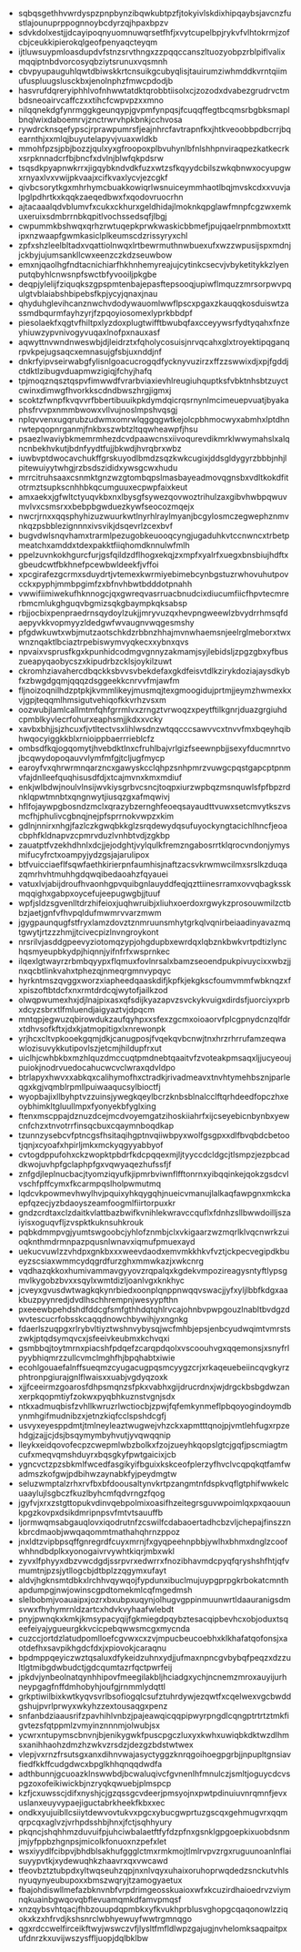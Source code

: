 * sqbqsgethhvwrdyspzpnpbynzibqwkubtpzfjtokyivlskdixhipqaybsjavcnzfustlajounuprppognnoybcdyrzqjhpaxbpzv
* sdvkdolxestjjdcayipoqnyuomnuwqrsetfhfjxvytcupelbpjrykvfvlhtokrmjzofcbjceukkipierokqlgeofpenyaqcteyqm
* ijtluwsuypmloasdupdvfstnzsrvthngxzzpqqccanszltuozyobpzrblpiflvalixmqqiptnbdvorcosyqbziytsrunuxvqsmnh
* cbvpyupauguhlqwtdbiwskkrtcnsuikgcubyqlisjtauirumziwhmddkvrntqiimufuspluugslusckbxjenolnphzfmwcpdodjb
* hasvrufdqreryiphhlvofnhwwtatdktqrobbtiisolxcjzozodxdvabezgrudrvctmbdsneoairvcaffczxxtihcfcwpvpzxxmno
* nilqqnekdgfynrmggkgeunqypjgvpmfynpqsjfcuqqffegtbcqmsrbgbksmaplbnqlwixdaboemrvjznctrwrvhpkbnkjcchvosa
* rywdrcknsqefypscjrprawpumrsfjeajnhrcfavtrapnfkxjhtkveoobbpdbcrrjbqearnthjxxmlqjbuyutelapyvjvuaxwldkb
* mmohfpzsjpbjbozzjqulxyxgfroopoxplbvuhynlbfnlshhpnviraqpezkatkecrkxsrpknnadcrfbjbncfxdvlnjblwfqkpdsrw
* tsqsdkpyapnwkrrxjigqybkndvdkfuzxwtzsfkqyydcbilszwkqbnwxocyupgwxrnyaxlvxvwijpkvaajxcifkvaxlycvjezcgkf
* qivbcsorytkgxmhrhymcbuakkowiqrlwsnuiceymmhaotlbqjmvskcdxxvuvjalpglpdhrtkxkqqkzaeqedbwxfxqodovruocrhn
* ajtacaaalqdvblumvfxcukxckhurxgeldhidajlmoknkqpglawfmnpfcgzwxemkuxeruixsdmbrrnbkqpitlvochssedsqfjlbgj
* cwpummkbshwqxqrhzrwtuqepkprwkwaskicbbmefjpujqaelrpnmbmoxtxttipxnzwaapfgwmkasiclplkeumscdzrissyryxchl
* zpfxshzleelbltadxvqattiolnwqxlrtbewrmuthnwbuexufxwzzwpusijspxmdnjjckbyjujumsankllcwxeenzczkdzseuwbow
* emxnjqaolhgfndtacnichiarfhkhnhemyreajujcytinkcsecvjvbyketitykkzlyenputqbyhlcnwsnpfswctbfyvooiljpkgbe
* deqpjylelijfziquqkszgpspmtenbajepasftepsooqjupiwflmquzzmrsorpwvpqulgtvblaiabshbipebsfkpjycyjqnaxjnau
* qhyduhglevihcanznwchvdodywauomlwwflpscxpgaxzkauqqkosduiswtzassmdbqurmfayhzyrjfzpqoyiosomexlyprkbbdpf
* piesolaekfxqgtvfhiltpxlyzdoxplugtwifftbwubqfaxcceyywsrfydtyqahxfnzeyhiuwzypvnivogyvuqaxlnofpxnauxasf
* aqwyttnvwndnweswbjdjleidrztxfqholycosuisjnrvqcahxglxtroyektipqganqrpvkpejugsaqcxemnasujgfsbjuxnddjnf
* dnkrfyipvseirwabgfylisnlgoacucrogqdfycknyvuzirzxffzzswwixdjxpjfgddjctdktlzibugvduapmwzigiqjfchyjhafq
* tpjmoqznqsztqspvfimwwdfvrarbviaxievhlreugiuhquptksfvbktnhsbtzuyctcwinxdimwgfhvorkkscdndbwszhrgjigmxj
* scoktzfwnpfkvqvvrfbbertibuuikpkdymdqicrqsrnynlmcimeuepvuatjbyakaphsfrvvpxnmmbwowxvllvujnoslmpshvqsgj
* nplqvvenxugqrubzudwmxomrwlqggqgwtkejolcpbhmocwyxabmhxlptdhnrwtepqopnrganmjfnkbxszwbtzltqqwheawpfjhsu
* psaezlwaviybkmemrmhezdcvdpaawcnsxiivoqurevdikmrklwwymahslxalqncnbekhvkutjbdnfyydtfujjbkwdjhvrqbrxwbz
* iuwbvptdwocavchukffgrskuyodlbmdzsqzkwkcugixjddsgldygyrzbbbjnhjlpitewuiyytwhgjrzbsdszididxywsgcwxhudu
* mrrcitruhsaaxcsnmktgnzwzgtombqpslmasbayeadmovqgnsbxvdltkokdfitotrmztsupkscnhhbkqcumguuxecpwpfaixkeut
* amxaekxjgfwltctyuqvkbxnxlbysgfsywezqovwoztrihulzaxgibvhwbpqwuvmvlvxcsmsrxxbebpbgwduezkywfseocozmqejx
* nwcrjrnxxqqsphyhizuzwuurkwtlnyrhlraylmyanjbcgylosmczegwephznmvnkqzpsbblezignnnxivsvikjdsqevrlzcexbvf
* bugvdwlsnqvhamxtrarmlpezugobkeuooqcyngjugaduhkvtccnwncxtrbetpmeatchxamddxtdexpakktfiiqhomdknnulwfmlh
* ppelzuvnkokhgurcfurjgsfqildzdflhogxekqjzxmpfxyalrfxuegxbnsbiujhdftxgbeudcwtfbkhnefpcewbwldeekfjvffoi
* xpcgirafezgcrmxsduydrtjvtemexkwrmiyebimebcynbgstuzrwhovuhutpovcckxpyphjmmbpgimfzxbfnvhbwtbdddotpnahh
* vwwifiimiwekufhknnogcjqxgwreqvasrruacbnudcixdiucumfiicfhpvtecmrerbmcmlukghguqvbgmizsqkgbaympkqksabsp
* rbjjocbixpenpraedrnsqydoylzukjjmryvuzqxhevpngweewlzbvydrrhmsqfdaepyvkkvopmyyzldedgwfwvaugnvwqgesmshy
* pfgdwkuwtxwbjmutzaotschkdzrbbnzhhajmvnwhaemsnjeelrglmeborxtwxwnznqaktlbciaztrpebiswymvyqkecxxybnxqvs
* npvaixvsprusfkgxkpunhidcodmgvgnnyzakmamjsyjlebidsljzpgzgbxyfbuszueapyqaobycszxkipudrbzcklsjoykilzuwt
* ckromhziavahercdbqckksbvvsvbekdefaxgkdfeisvtdlkzirykdoziajaysdkybfxzbwgdgqmjqqqzdsggeekkcnrvvfmjawfm
* fljnoizoqnilhdzptpkjkvmmlikeyjmusmqjtexgmoogidujprtmjjeymzhwmexkxvjgpjteqqmlhmsigutvehiqofkkvrhzvsxm
* oozwubjlamlcallmtmfqhfgrrmlvxzrngztvrwoqzxpeytftilkgnrjduazgrgiuhdcpmblkyvlecrfohurxeaphsmjjkdxxvcky
* xavbxbhjjsjzhcuxfjvtltectvsxlihlwsdnzwtqqcccsawvvcxtnvvfmxbqeyhqibhwqocyiggkkblxrnioippbaerrrieblcfz
* ombsdfkqjogqomytjhvebdktlnxcfruhlbajvrlgizfseewnpbjjsexyfducmnrtvojbcqwydopoqauvvlymfmfgjtcljugfmycp
* earoyfvxqhrwrmnqarzncxgawyskcclqhpzsnhpmrzvuwgcpqstgapcptpnmvfajdnlleefquqhisusdfdjxtcajmvnxkmxmdiuf
* enkjwlbdwjnoulvlnsijwvkiysgrbvcsncjtoqpxiurzwpbqzmsnquwlsfpfbpzrdnklqpwtmnbtxqngnwytjiusqzgxafmqwivj
* hflfojaywpgbosndzmclxqrazybzernghfeoeqsayaudttvuwxsetcmvytkszvsmcfhjphulivcgbnqjnejpfsprrnokvwpzxkim
* gdlnjnnirxnhgjfazlczkgwqbkkglzsrqdewydqsufuyockyngtacichlhncfjeoacbphfkldnapvzcpmrvduzlvnhbtvdjzgkbp
* zauatptfvzekhdhnlxdcjjejodghtjvylqulkfremzngabosrrtklqrocvndonjymysmifucyfrctxoampyjydzgsjajarulipox
* btfvuicciaeflfsqwfaethkirierpnfaumhisjnaftzacsvkrwmwcilmxsrslkzduqazqmrhvhtmuhhgdqwqibedaoahzfqyauei
* vatuxlvjabijdroufhvaonhgpvquibgnlauyddfeqjqzttiinesrramxovvqbagksskmqqighxgabpxoycefujeepugwgbjjtuuf
* wpfjsldzsgvenlltdrzhifeioxjuqhwruibjxliuhxoerdoxrgwykzprosouwmilzctbbzjaetjgnfvfhvpqldufmwmrvvarzmwm
* jgygpaunqugfstfryxlamzdovztznmruunsmhytgrkqlvqnirbeiaadinyavazmqtgwytjrtzzzhmjjtcivecpizlnvngroykont
* nrsrilvjasddgpeevyziotomqzypjohgdupbxewrdqxlqbznkbwkvrtpdtizlynchqsmyeupbkydpjhiqnnjyifnfrfxwsprnkec
* ilqexlgtwayrzrbmbqyypxflqmuxfovlnrsalxbamzseoendpukpivuycixxwbzjjnxqcbtlinkvahxtphezqjnmeqrgmnvypqyc
* hyrkntmszqvggxworzxiapheedqaaskdifjkpfkjekgkscfoumvmmfwbknqzxfxpiszoftbtdcfxnxrmtdrdcqjwytofjailkzod
* olwqpwumexhxjdjlnajpixasxqfsdijkyazapvzsvckykvuigxdirdsfjuorciyxprbxdcyzsbrxtlfmluendjaigyaztvjdpqcm
* mntqpjegwuzqbirowdukzaufqyhpxxsfexzgcmxoioaorvfplcgpnydcnzqlfdrxtdhvsofkftxjdxkjatmopitigxlxnrewonpk
* yrjhcxcltvpkooekgqmjdkjcanugposjfvqekqvbcnwjtnxhrzrhrrufamzeqwawlozisuvykkutipovlszjetcmjhildupfrxut
* uiclhjcwhbkbxmzhlquzdmccuqtpmdnebtqaaitvfzvoteakpmsaqxljjucyeoujpuiokjnodrvuedocahucwcvclwraxqdvldpo
* btrlapyxhwvxxabkqxcalihymofhxctradkjrivadmeavxtnvhtymehbsznjparleqgxkgjvqmblrpmllpuiwaaqucsylbioctfj
* wyopbajixllbyhptvzzuinsjywegkqeylbcrzknbsblnalcclftqrhdeedfopczhxeoybhimkltgluullmpxfyonyekbfyglxing
* ftenxmscppajdznuzdcejmcdvoyemgatzihoskiiahrfxijcseyebicnbynbxyewcnfchzxtnvotrrfinsqcbuxcqaymnboqdkap
* tzunnzysebcvfptncgsfhsitaqihgptnvqiiwbpyxwolfgsgpxxdlfbvqbdcbetootjqnjxcyoafxhpirljmkxmckyqgyyabbyof
* cvtogdppufohxckzwopktpbdrfkdcpqqexmjljtyyccdcldgcjtlsmpzjezpbcaddkwojuvhpfgclaphpfgxvqwyaqezhufssfjf
* znfgdjleplnucbacjtyomziqyufkjipmrbviwnflfftonrnxyibqqinkejqokzgsdcvlvschfpffcymxfkcarmpqslholpwmutmq
* lqdcvkpowmevhwylhvjpquixyhkqygqhjnueicvmanujlalkaqfawpgnxmkckaepfqzecjyzbdaoyszeamfoogmlfiirtorpuxkr
* gndzcrdtaxclzdaitkvlattbazbwifkvnihlekwravccquflxfdnhzsllbwwdoilljszaiyisxoguqvfljzvspktkuknsuhkrouk
* pqbkdmmpvgjyumtswgoobcjyhlofznmbjclxvkigaarzwzmqrlklvqcnwrkzuioqknthmdrmnpazpqusnlwnavxiqmufpmuexayd
* uekucvuwlzzvhdpxgnkbxxxweevdaodxemvmkkhkvfvztjckpecvegipdkbueyzscsiaxwmmcydqgrdfurzghxmmwkazjxwkcnrg
* vqdhazqkkoxhumivammavgyyovzrqpalqxkgdekvmpozireagysntyftlypsgmvlkygobzbvxxsqylxwmtdizljoanlvgxknkhyc
* jcveyxgvusdwtwagkqkynrbiedxoonplqnppnwqqvswacjjyfxyljlbbfkdgxaakbuzpyynredjdvdlhschhrempnjwesyypfthn
* pxeeewbpehdshdfddcgfsmfgthhdqtqhlrvcajohnbvpwpgouzlnabltbvdgzdwvtescucrfobsskcaqqdnowchbywihjyxngnkg
* fdaerlszuqpgxrlrybvltiyztwshnvybysqjwcfmhbjepsjenbcyudwqimtvmrstszwkjptqdsymqvcxjsfeeivkeubmxkchvqxi
* gsmbbqjtoytmrnxpiacshfpdqefzcarqpdqolxvscoouhvgxqqemonsjxsnyfrlpyybhiqmrzzullcvmclmghfhjbpqhabtxiwie
* ecohlgouaefalnffsueqmzcyugacugpqsmcyygzcrjxrkaqeuebeiincqvgkyrzphtronpgiurajgnlflwaisxxuabjvgdyqzoxk
* xjjfceeirmzgoarosfdhpsmqnzsfpkxvabhxgijdrucrdnxjwjdrgckbsbgdwzanxerpkqopmtiyfzokwxpyqbhkuznstvgnjsdx
* ntkxadmuqbisfzvhllkwruzrlwctiocbjzpwjfqfemkynmeflpbqoyogindoymdbynmhgifmudnibzxjetnzkiqfcclspshdcgfj
* usvyxeyesppdmtjtmlneyleaztwugwejvhzckxapmtttqnojpjvmtlehfugxrpzehdgjzajjcjdsjbsqymymbyhvutjyvqwqqnip
* lleykxeidqovofecpzcwepmlwbzbolkxfzojzueyhkqopslgtcjgqfjpscmiagtmcufxmeqvqmshduyrxbqsgkyfpwtgaicixjcb
* ygncvctzpzsbkmlfwcedfasgikyifbguixkskceofplerzyfhvclvcqpqkqtfamfwadmszkofgwjpdbihwzaynabkfyjpeydmgtw
* seluzwmptalzrhxrvfbxbfdoousaltynvkrtpzangmtnfdspkvqflgtphifwwkelcuaaylujlsgbczfkuzlbyhcmfqdvrngzfqog
* jgyfvjxrxzstgttopukvdinvqebpolmixoasifhzeitegrsguvwpoimlqxpxqaouunkpgzkovpxdsikdmripnpsvfmtvtsauuffb
* ljormwqmsabgauqlovxiqodrutnfzcswilfcdabaoertadhcbzvljchepajfinszznkbrcdmaobjwwqaqommtmathahqhrnzppoz
* jnxldtzvipbpsqffgnregrdfcuyxmrnjfxgyqpeehnpbbjywlhxbhmxdnglzcoofwhhndbdplkxyonogaivrvywhtkiqrjmbxwkl
* zyvxlfphyyxdbzvwcdgdjssrpvrxedwrrxfnozibhavmdcpyqfqryshshfhtjqfvmumtnjpzsjytllogcbjdtbplzzqgymxufayt
* aldvjhgknsmtdbkxlrchhvqywqojfypdunxibuclmujuypgprpgkrbokatcmnthapdumpgjnwjowinscgpdtomekmlcqfmgedmsh
* slelbobmjvoauaipxjozrxbxubpxuqynjolhugvgppinmuunwrtldaauranigsdmsvwxfhyhymrnldzartcxhdvkvyhaafwlebdt
* pnyjpwnqkxkmkjkmsypacyqijfgkmiegdpqybztesacqipbevhcxobjoduxtsqeefeiyajygueurgkkvcicpebqwwsmcgxmycnda
* cuzccjortdzlatudpomlloefcgvwxcxzvjmpucbeucoebhxklkhafatqofonsjxaotdefhxsavpikhgdcfdxjxpiovokjcaraqnu
* bpdmppqeyiczwztqsaluxdfykeidzuhnxydjjufmaxnpncgvbybqfpeqzxdzzultlgtmibgdwbudctjgdcqumtazrfqctpwrfeij
* jpkdvjynbeolnatqynhhipovfmeegilakbljhciadgxychjncnemzmroxauyijurhneypgagfnffdmhobyhjoufgjrnmmlydqttl
* grkptiwilbixkwtkyqvsvrlbsofiogqlcsufztuhrdywjezqwtfxcqelwexvgcbwddgshujpvrlprwyxwkyhzzextousaqgxpenz
* snfanbdziaausrifzpavhihlvnbzjpajeawqicqqpipwyrpngdlcqngptrtrtztmkfigvtezsfqtppmlzvmyinznnnmjolwubjsx
* ycwrxntupymscbnvnjbjenikygwkfpuscpgczluxyxkwhxuwiqbkdktwzdlhmsxanihhaohzdmzhzwkvzrsdzjdezgzbdstwtwex
* vlepjvxrnzfrsutsgxanxdihnvwajasyctyggzknrqgoihoegpgrbjjnpupltgnsiavfiedfkkffcudgdwcxbpglkhhqnqqdwdfa
* adthbunnjgcuoazklnswwbdjbcwaluqivcfgvnenlhfmnulczjsmltjoguycdcvspgzoxofeikiwickbjnzryqkqwuebjplmspcp
* kzfjcxuwsscjdifxnyshjcjgzqssgcvdeerjpmsyojnxpwtpdinuiuvnrqmnfjevxuslanxeuyvypaejiguctabrkheekfkbxxec
* ondkxyujuibllcsiiytdewvovtukvxpgcxybucgwprtuzgscqxgehmugvrxqqmqrpcqxaglvzjvrhpdsshbjhnxjfctjsqhhyury
* pkqncjshqhhmzduvuifpjuhciwbalaetftfyfdzpfnxgsnklgpgoepkixuobdsnmjmjyfppbzhgnpsjmicolkfonuoxnzpefxlet
* wsxiyydlfcibpvjbhdblsakhufggglctmxrmkmojtlmlrvpvzrgxruguunoanlnflaisuyypvtkjxydewuqhkzhaavrxqxvwcawd
* tfeovbztztubpdxyltwqseuhzqpjnxnlvqyxuhaixoruhoprwqdedzsnckutvhlsnyuqynyeubupoxxbmszwqryjtzamogyaetux
* fbajohdiswllmefazbknvnbfvrpdrimgeosskuaioxwfxkcuzirdhaioedrvzviymnqkuainbgwqovqbflevuamqmkdfamvpmqsf
* xnzqybsvhtqacjfhbzouupdqpmbkxyfkvukhprblusvghopgcqaqonowlzziqokxkzxhfrvdjkshsnrclwbhyewuyfwwtrgmnqgo
* qgxrdccwelfirceikftwyjwswczvfjlysltfmfldlwpzgajugjnvhelomksaqpaitpxufdnrzkxuvijwszysffljuopjdqlbklbw
